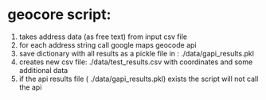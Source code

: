 # geocore script:
1. takes address data (as free text) from input csv file
2. for each address string call google maps geocode api 
3. save dictionary with all results as a pickle file in : ./data/gapi_results.pkl
4. creates new csv file: ./data/test_results.csv with coordinates and some additional data 
5. if the api results file ( ./data/gapi_results.pkl) exists the script will not call the api 

